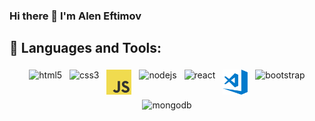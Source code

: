 ### Hi there 👋 I'm Alen Eftimov


## 🧰 Languages and Tools:
<p align="center">
<img src="https://devicons.github.io/devicon/devicon.git/icons/html5/html5-original-wordmark.svg" alt="html5" height="40" style="vertical-align:top; margin:4px">
<img src="https://devicons.github.io/devicon/devicon.git/icons/css3/css3-original-wordmark.svg" alt="css3" height="40" style="vertical-align:top; margin:4px">
<img src="https://raw.githubusercontent.com/github/explore/80688e429a7d4ef2fca1e82350fe8e3517d3494d/topics/javascript/javascript.png" alt="Javascript" height="40" style="vertical-align:top; margin:4px">
<img src="https://devicons.github.io/devicon/devicon.git/icons/nodejs/nodejs-original-wordmark.svg" alt="nodejs" height="40" style="vertical-align:top; margin:4px">
<img src="https://devicons.github.io/devicon/devicon.git/icons/react/react-original-wordmark.svg" alt="react" height="40" style="vertical-align:top; margin:4px">
<img src="https://raw.githubusercontent.com/github/explore/80688e429a7d4ef2fca1e82350fe8e3517d3494d/topics/visual-studio-code/visual-studio-code.png" alt="VS Code" height="40" style="vertical-align:top; margin:4px">  
<img src="https://devicons.github.io/devicon/devicon.git/icons/bootstrap/bootstrap-plain.svg" alt="bootstrap" height="40" style="vertical-align:top; margin:4px">
<img src="https://devicons.github.io/devicon/devicon.git/icons/mongodb/mongodb-original-wordmark.svg" alt="mongodb" height="40" style="vertical-align:top; margin:4px">
</p>
